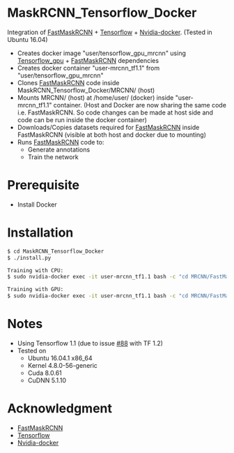 # MaskRCNN_Tensorflow_Docker

Integration of [FastMaskRCNN] + [Tensorflow] + [Nvidia-docker]. (Tested in Ubuntu 16.04)

  - Creates docker image "user/tensorflow_gpu_mrcnn" using [Tensorflow_gpu] + [FastMaskRCNN] dependencies
  - Creates docker container "user-mrcnn_tf1.1" from "user/tensorflow_gpu_mrcnn"
  - Clones [FastMaskRCNN] code inside MaskRCNN_Tensorflow_Docker/MRCNN/ (host)
  - Mounts MRCNN/ (host) at /home/user/ (docker) inside "user-mrcnn_tf1.1" container.
    (Host and Docker are now sharing the same code i.e. FastMaskRCNN. So code changes can be made at host side and code can be run inside the docker container)
  - Downloads/Copies datasets required for [FastMaskRCNN] inside FastMaskRCNN (visible at both host and docker due to mounting)
  - Runs [FastMaskRCNN] code to:
    - Generate annotations
    - Train the network


# Prerequisite
  - Install Docker


# Installation
```sh
$ cd MaskRCNN_Tensorflow_Docker
$ ./install.py

Training with CPU:
$ sudo nvidia-docker exec -it user-mrcnn_tf1.1 bash -c "cd MRCNN/FastMaskRCNN; export CUDA_VISIBLE_DEVICES= ; python train/train.py"

Training with GPU:
$ sudo nvidia-docker exec -it user-mrcnn_tf1.1 bash -c "cd MRCNN/FastMaskRCNN; python train/train.py"
```

# Notes
  - Using Tensorflow 1.1 (due to issue [#88] with TF 1.2)
  - Tested on
    - Ubuntu 	16.04.1	x86_64
    - Kernel	4.8.0-56-generic
    - Cuda 	  8.0.61
    - CuDNN	  5.1.10


# Acknowledgment
- [FastMaskRCNN]
- [Tensorflow]
- [Nvidia-docker]



[//]: #
[FastMaskRCNN]: https://github.com/CharlesShang/FastMaskRCNN
[Tensorflow]: https://github.com/tensorflow/tensorflow/tree/master/tensorflow/tools/docker
[Tensorflow_gpu]: https://github.com/tensorflow/tensorflow/tree/master/tensorflow/tools/docker
[Nvidia-docker]: https://github.com/NVIDIA/nvidia-docker
[#88]: https://github.com/CharlesShang/FastMaskRCNN/issues/88


